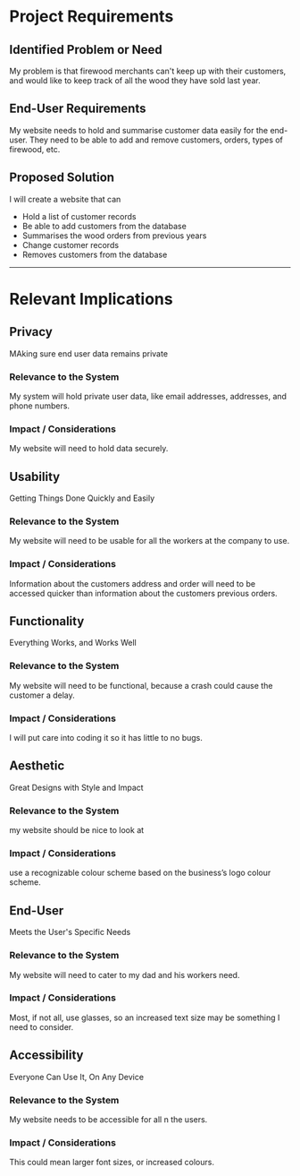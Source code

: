 # Project Requirements

## Identified Problem or Need

My problem is that firewood merchants can't keep up with their customers, and would like to keep track of all the wood they have sold last year. 


## End-User Requirements

My website needs to hold and summarise customer data easily for the end-user. They need to be able to add and remove customers, orders, types of firewood, etc. 


## Proposed Solution

I will create a website that can

- Hold a list of customer records
- Be able to add customers from the database
- Summarises the wood orders from previous years
- Change customer records
- Removes customers from the database


---

# Relevant Implications

## Privacy

MAking sure end user data remains private

### Relevance to the System

My system will hold private user data, like email addresses, addresses, and phone numbers. 

### Impact / Considerations

My website will need to hold data securely. 



## Usability

Getting Things Done Quickly and Easily

### Relevance to the System

My website will need to be usable for all the workers at the company to use. 

### Impact / Considerations

 Information about the customers address and order will need to be accessed quicker than information about the customers previous orders. 


## Functionality

Everything Works, and Works Well

### Relevance to the System

My website will need to be functional, because a crash could cause the customer a delay. 

### Impact / Considerations

I will put care into coding it so it has little to no bugs. 


## Aesthetic

Great Designs with Style and Impact

### Relevance to the System
my website should be nice to look at

### Impact / Considerations

use a recognizable colour scheme based on the business’s logo colour scheme. 



## End-User

Meets the User's Specific Needs

### Relevance to the System

My website will need to cater to my dad and his workers need.
### Impact / Considerations

Most, if not all, use glasses, so an increased text size may be something I need to consider. 

## Accessibility

Everyone Can Use It, On Any Device

### Relevance to the System

My website needs to be accessible for all  n the users.

### Impact / Considerations
This could mean larger font sizes, or increased colours. 
